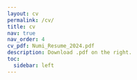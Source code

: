 ```yaml
---
layout: cv
permalink: /cv/
title: cv
nav: true
nav_order: 4
cv_pdf: Numi_Resume_2024.pdf
description: Download .pdf on the right.
toc:
  sidebar: left
---
```


